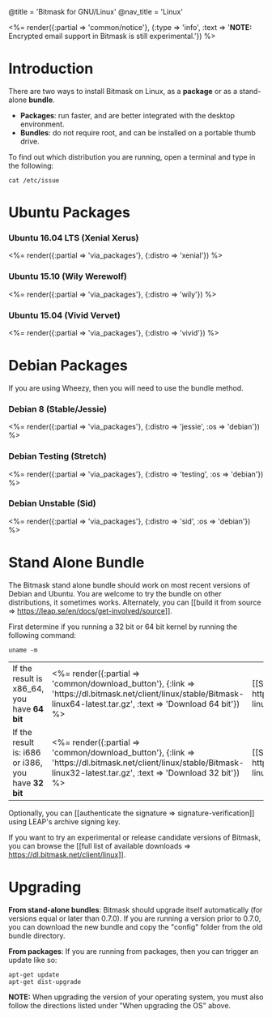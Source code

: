 @title = 'Bitmask for GNU/Linux'
@nav_title = 'Linux'

<%= render({:partial => 'common/notice'}, {:type => 'info', :text => '<b>NOTE:</b> Encrypted email support in Bitmask is still experimental.'}) %>

# Introduction

There are two ways to install Bitmask on Linux, as a **package** or as a stand-alone **bundle**.

* **Packages**: run faster, and are better integrated with the desktop environment.
* **Bundles**: do not require root, and can be installed on a portable thumb drive.

To find out which distribution you are running, open a terminal and type in the following:

    cat /etc/issue

# Ubuntu Packages

### Ubuntu 16.04 LTS (Xenial Xerus)

<%= render({:partial => 'via_packages'}, {:distro => 'xenial'}) %>

### Ubuntu 15.10 (Wily Werewolf)

<%= render({:partial => 'via_packages'}, {:distro => 'wily'}) %>

### Ubuntu 15.04 (Vivid Vervet)

<%= render({:partial => 'via_packages'}, {:distro => 'vivid'}) %>

# Debian Packages

If you are using Wheezy, then you will need to use the bundle method.

### Debian 8 (Stable/Jessie)

<%= render({:partial => 'via_packages'}, {:distro => 'jessie', :os => 'debian'}) %>

### Debian Testing (Stretch)

<%= render({:partial => 'via_packages'}, {:distro => 'testing', :os => 'debian'}) %>

### Debian Unstable (Sid)

<%= render({:partial => 'via_packages'}, {:distro => 'sid', :os => 'debian'}) %>

# Stand Alone Bundle

The Bitmask stand alone bundle should work on most recent versions of Debian and Ubuntu. You are welcome to try the bundle on other distributions, it sometimes works. Alternately, you can [[build it from source => https://leap.se/en/docs/get-involved/source]].

First determine if you running a 32 bit or 64 bit kernel by running the following command:

    uname -m

<table class="table"><tr><td>
  If the result is x86_64, you have <b>64 bit</b>
</td><td>
  <%= render({:partial => 'common/download_button'}, {:link => 'https://dl.bitmask.net/client/linux/stable/Bitmask-linux64-latest.tar.gz', :text => 'Download 64 bit'}) %>
</td><td>
  [[Signature file => https://dl.bitmask.net/client/linux/stable/Bitmask-linux64-latest.tar.gz.asc]]
</td></tr><tr><td>
  If the result is: i686 or i386, you have <b>32 bit</b>
</td><td>
  <%= render({:partial => 'common/download_button'}, {:link => 'https://dl.bitmask.net/client/linux/stable/Bitmask-linux32-latest.tar.gz', :text => 'Download 32 bit'}) %>
</td><td>
  [[Signature file => https://dl.bitmask.net/client/linux/stable/Bitmask-linux32-latest.tar.gz.asc]]
</td></tr></table>

Optionally, you can [[authenticate the signature => signature-verification]] using LEAP's archive signing key.

If you want to try an experimental or release candidate versions of Bitmask, you can browse the [[full list of available downloads => https://dl.bitmask.net/client/linux]].

# Upgrading

**From stand-alone bundles**: Bitmask should upgrade itself automatically (for versions equal or later than 0.7.0). If you are running a version prior to 0.7.0, you can download the new bundle and copy the "config" folder from the old bundle directory.

**From packages**: If you are running from packages, then you can trigger an update like so:

    apt-get update
    apt-get dist-upgrade

**NOTE:** When upgrading the version of your operating system, you must also follow the directions listed under "When upgrading the OS" above.